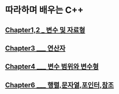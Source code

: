 # 따라하며 배우는 C++

## [Chapter1,2 _ 변수 및 자료형](강의내용정리/Chapter_1,2___C++기초.md)
## [Chapter3 ___ 연산자](강의내용정리/Chapter_3___연산자.md)
## [Chapter4 ___ 변수 범위와 변수형](강의내용정리/Chapter_4___변수범위와_변수형.md)
## [Chapter6 ___ 행렬,문자열,포인터,참조](강의내용정리/Chapter_6___배열과_포인터.md)
